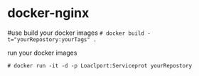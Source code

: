 # docker-nginx

#use
build your docker images
`# docker build -t="yourRepostory:yourTags" .`

run your docker images

`# docker run -it -d -p Loaclport:Serviceprot yourRepostory`

